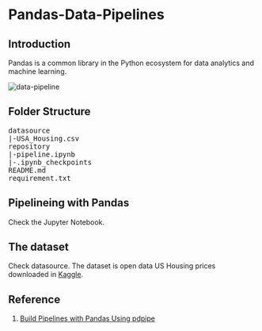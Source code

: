 # Pandas-Data-Pipelines


## Introduction
Pandas is a common library in the Python ecosystem for data analytics and machine learning.

![data-pipeline](https://user-images.githubusercontent.com/28558875/82822589-3c489f80-9ed0-11ea-9081-e0958850d24d.jpg)

## Folder Structure
<pre>
datasource
|-USA_Housing.csv
repository
|-pipeline.ipynb
|-.ipynb_checkpoints
README.md
requirement.txt
</pre>

## Pipelineing with Pandas
Check the Jupyter Notebook.

## The dataset
Check datasource. The dataset is open data US Housing prices downloaded in [Kaggle](https://www.kaggle.com/vedavyasv/usa-housing).

## Reference
1. [Build Pipelines with Pandas Using pdpipe](https://www.kdnuggets.com/2019/12/build-pipelines-pandas-pdpipe.html)